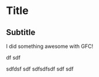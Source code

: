 # Title
## Subtitle

I did something awesome with GFC!
 
df
sdf
  
  

sdfdsf
sdf
sdfsdfsdf
sdf
sdf
